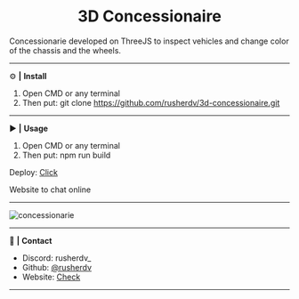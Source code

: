 <div align="center">
  <h1>3D Concessionaire</h1>
</div>

Concessionarie developed on ThreeJS to inspect vehicles and change color of the chassis and the wheels.

<hr>

 ⚙️ **|** **Install**

1. Open CMD or any terminal
2. Then put: git clone https://github.com/rusherdv/3d-concessionaire.git

<hr>

 ▶️ **|** **Usage**

1. Open CMD or any terminal
2. Then put: npm run build

Deploy: <a href="https://main--lambent-gaufre-6062fc.netlify.app/" target="_blank">Click</a>

Website to chat online

<hr>

![concessionarie](https://github.com/rusherdv/3d-concessionaire/assets/105472000/3c058fd8-6141-40bd-ab78-0646c722cfdf)



<hr>

 📝 **|** **Contact**

- Discord: rusherdv_
- Github: <a href="https://github.com/rusherdv">@rusherdv</a>
- Website: <a href="https://www.rusher.net.ar">Check</a>

<hr>



